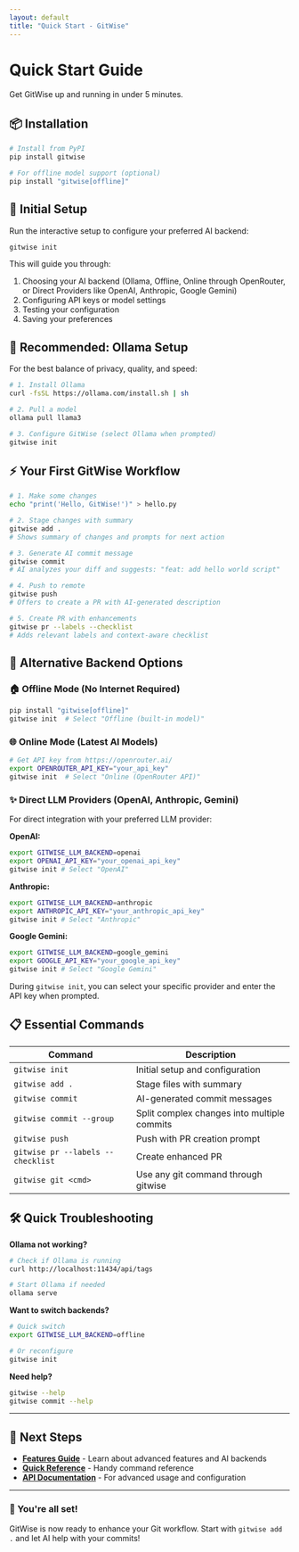 ```yaml
---
layout: default
title: "Quick Start - GitWise"
---
```


# Quick Start Guide

Get GitWise up and running in under 5 minutes.

## 📦 Installation

```bash
# Install from PyPI
pip install gitwise

# For offline model support (optional)
pip install "gitwise[offline]"
```

## 🚀 Initial Setup

Run the interactive setup to configure your preferred AI backend:

```bash
gitwise init
```

This will guide you through:
1. Choosing your AI backend (Ollama, Offline, Online through OpenRouter, or Direct Providers like OpenAI, Anthropic, Google Gemini)
2. Configuring API keys or model settings
3. Testing your configuration
4. Saving your preferences

## 🦙 Recommended: Ollama Setup

For the best balance of privacy, quality, and speed:

```bash
# 1. Install Ollama
curl -fsSL https://ollama.com/install.sh | sh

# 2. Pull a model
ollama pull llama3

# 3. Configure GitWise (select Ollama when prompted)
gitwise init
```

## ⚡ Your First GitWise Workflow

```bash
# 1. Make some changes
echo "print('Hello, GitWise!')" > hello.py

# 2. Stage changes with summary
gitwise add .
# Shows summary of changes and prompts for next action

# 3. Generate AI commit message
gitwise commit
# AI analyzes your diff and suggests: "feat: add hello world script"

# 4. Push to remote
gitwise push
# Offers to create a PR with AI-generated description

# 5. Create PR with enhancements
gitwise pr --labels --checklist
# Adds relevant labels and context-aware checklist
```

## 🔧 Alternative Backend Options

### 🏠 Offline Mode (No Internet Required)
```bash
pip install "gitwise[offline]"
gitwise init  # Select "Offline (built-in model)"
```

### 🌐 Online Mode (Latest AI Models)
```bash
# Get API key from https://openrouter.ai/
export OPENROUTER_API_KEY="your_api_key"
gitwise init  # Select "Online (OpenRouter API)"
```

### ✨ Direct LLM Providers (OpenAI, Anthropic, Gemini)
For direct integration with your preferred LLM provider:

**OpenAI:**
```bash
export GITWISE_LLM_BACKEND=openai
export OPENAI_API_KEY="your_openai_api_key"
gitwise init # Select "OpenAI"
```

**Anthropic:**
```bash
export GITWISE_LLM_BACKEND=anthropic
export ANTHROPIC_API_KEY="your_anthropic_api_key"
gitwise init # Select "Anthropic"
```

**Google Gemini:**
```bash
export GITWISE_LLM_BACKEND=google_gemini
export GOOGLE_API_KEY="your_google_api_key"
gitwise init # Select "Google Gemini"
```

During `gitwise init`, you can select your specific provider and enter the API key when prompted.

## 📋 Essential Commands

| Command | Description |
|---------|-------------|
| `gitwise init` | Initial setup and configuration |
| `gitwise add .` | Stage files with summary |
| `gitwise commit` | AI-generated commit messages |
| `gitwise commit --group` | Split complex changes into multiple commits |
| `gitwise push` | Push with PR creation prompt |
| `gitwise pr --labels --checklist` | Create enhanced PR |
| `gitwise git <cmd>` | Use any git command through gitwise |

## 🛠️ Quick Troubleshooting

**Ollama not working?**
```bash
# Check if Ollama is running
curl http://localhost:11434/api/tags

# Start Ollama if needed
ollama serve
```

**Want to switch backends?**
```bash
# Quick switch
export GITWISE_LLM_BACKEND=offline

# Or reconfigure
gitwise init
```

**Need help?**
```bash
gitwise --help
gitwise commit --help
```

---

## 🎯 Next Steps

- **[Features Guide](features.html)** - Learn about advanced features and AI backends
- **[Quick Reference](QUICK_REFERENCE.html)** - Handy command reference
- **[API Documentation](api.html)** - For advanced usage and configuration

---

<div class="success-box">
  <h3>🎉 You're all set!</h3>
  <p>GitWise is now ready to enhance your Git workflow. Start with <code>gitwise add .</code> and let AI help with your commits!</p>
</div> 